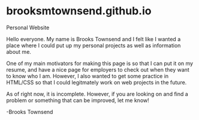 # brooksmtownsend.github.io
Personal Website

Hello everyone. My name is Brooks Townsend and I felt like I wanted a place where I could put up my personal projects as well as information about me.

One of my main motivators for making this page is so that I can put it on my resume, and have a nice page for employers to check out when they want to know who I am.
However, I also wanted to get some practice in HTML/CSS so that I could legitmately work on web projects in the future.

As of right now, it is incomplete. However, if you are looking on and find a problem or something that can be improved, let me know!

-Brooks Townsend
